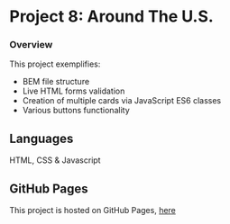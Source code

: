 # Project 8: Around The U.S.

### Overview

This project exemplifies:

* BEM file structure
* Live HTML forms validation
* Creation of multiple cards via JavaScript ES6 classes
* Various buttons functionality

## Languages

HTML, CSS & Javascript

## GitHub Pages

This project is hosted on GitHub Pages,
[here](https://saappir.github.io/web_project_4/)

